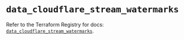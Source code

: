 # `data_cloudflare_stream_watermarks`

Refer to the Terraform Registry for docs: [`data_cloudflare_stream_watermarks`](https://registry.terraform.io/providers/cloudflare/cloudflare/5.10.0/docs/data-sources/stream_watermarks).
